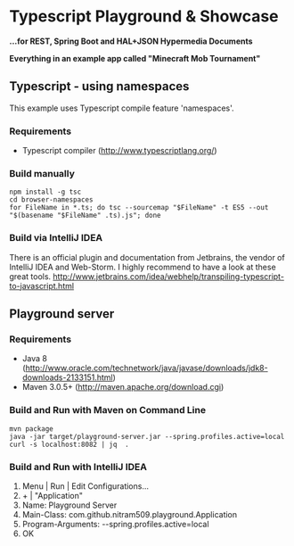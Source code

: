 
# Typescript Playground & Showcase

**...for REST, Spring Boot and HAL+JSON Hypermedia Documents**

**Everything in an example app called "Minecraft Mob Tournament"**


## Typescript - using namespaces

This example uses Typescript compile feature 'namespaces'.

### Requirements

* Typescript compiler (http://www.typescriptlang.org/)

### Build manually

````
npm install -g tsc
cd browser-namespaces
for FileName in *.ts; do tsc --sourcemap "$FileName" -t ES5 --out "$(basename "$FileName" .ts).js"; done
````

### Build via IntelliJ IDEA

There is an official plugin and documentation from Jetbrains, the vendor of IntelliJ IDEA and Web-Storm.
I highly recommend to have a look at these great tools.
http://www.jetbrains.com/idea/webhelp/transpiling-typescript-to-javascript.html

## Playground server

### Requirements

* Java 8 (http://www.oracle.com/technetwork/java/javase/downloads/jdk8-downloads-2133151.html)
* Maven 3.0.5+ (http://maven.apache.org/download.cgi)

### Build and Run with Maven on Command Line

```
mvn package
java -jar target/playground-server.jar --spring.profiles.active=local
curl -s localhost:8082 | jq  .
```

### Build and Run with IntelliJ IDEA

1. Menu | Run | Edit Configurations...
2. \+ | "Application"
3. Name: Playground Server
4. Main-Class: com.github.nitram509.playground.Application
5. Program-Arguments: --spring.profiles.active=local
6. OK